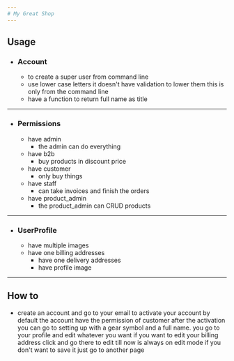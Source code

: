 ```yaml
---
# My Great Shop
---
```


## Usage

- ### Account
  - to create a super user from command line
  - use lower case letters it doesn't have validation to lower them this is only from the command line
  - have a function to return full name as title

---

- ### Permissions
  - have admin
    - the admin can do everything
  - have b2b
    - buy products in discount price
  - have customer
    - only buy things
  - have staff
    - can take invoices and finish the orders
  - have product_admin
    - the product_admin can CRUD products

---

- ### UserProfile
  - have multiple images
  * have one billing addresses
    - have one delivery addresses
    - have profile image

---

## **How to**

- create an account and go to your email to activate your account
  by default the account have the permission of customer after the activation you can go to setting up with a gear symbol and a full name. you go to your profile and edit whatever you want if you want to edit your billing address click and go there to edit till now is always on edit mode if you don't want to save it just go to another page
